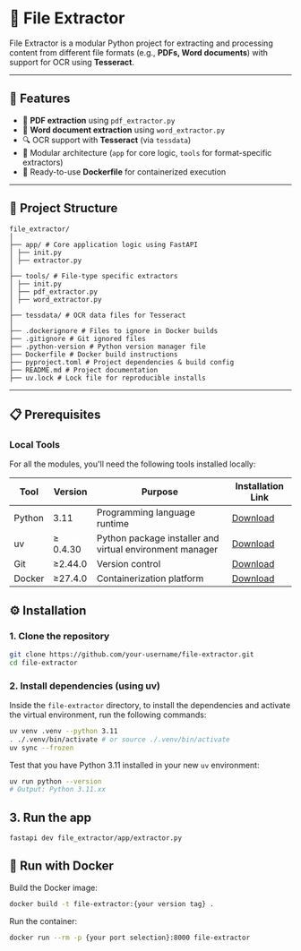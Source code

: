 # 📂 File Extractor

File Extractor is a modular Python project for extracting and processing content from different file formats (e.g., **PDFs, Word documents**) with support for OCR using **Tesseract**.

---

## 🚀 Features

- 📑 **PDF extraction** using `pdf_extractor.py`
- 📝 **Word document extraction** using `word_extractor.py`
- 🔍 OCR support with **Tesseract** (via `tessdata`)
- 🧩 Modular architecture (`app` for core logic, `tools` for format-specific extractors)
- 🐳 Ready-to-use **Dockerfile** for containerized execution

---

## 📂 Project Structure
```
file_extractor/
│
├── app/ # Core application logic using FastAPI
│ ├── init.py
│ ├── extractor.py
│
├── tools/ # File-type specific extractors
│ ├── init.py
│ ├── pdf_extractor.py
│ ├── word_extractor.py
│
├── tessdata/ # OCR data files for Tesseract
│
├── .dockerignore # Files to ignore in Docker builds
├── .gitignore # Git ignored files
├── .python-version # Python version manager file
├── Dockerfile # Docker build instructions
├── pyproject.toml # Project dependencies & build config
├── README.md # Project documentation
├── uv.lock # Lock file for reproducible installs
```
---

## 📋 Prerequisites

### Local Tools

For all the modules, you'll need the following tools installed locally:

| Tool | Version | Purpose | Installation Link |
|------|---------|---------|------------------|
| Python | 3.11 | Programming language runtime | [Download](https://www.python.org/downloads/) |
| uv | ≥ 0.4.30 | Python package installer and virtual environment manager | [Download](https://github.com/astral-sh/uv) |
| Git | ≥2.44.0 | Version control | [Download](https://git-scm.com/downloads) |
| Docker | ≥27.4.0 | Containerization platform | [Download](https://www.docker.com/get-started/) |

## ⚙️ Installation

### 1. Clone the repository
```bash
git clone https://github.com/your-username/file-extractor.git
cd file-extractor
```

### 2. Install dependencies (using uv)

Inside the `file-extractor` directory, to install the dependencies and activate the virtual environment, run the following commands:

```bash
uv venv .venv --python 3.11
. ./.venv/bin/activate # or source ./.venv/bin/activate
uv sync --frozen
```

Test that you have Python 3.11 installed in your new `uv` environment:
```bash
uv run python --version
# Output: Python 3.11.xx
```

## 3. Run the app
```bash
fastapi dev file_extractor/app/extractor.py
```

## 🐳 Run with Docker

Build the Docker image:
```bash
docker build -t file-extractor:{your version tag} .
```

Run the container:
```bash
docker run --rm -p {your port selection}:8000 file-extractor
```
